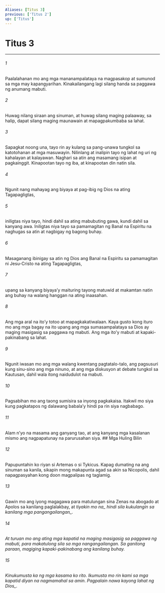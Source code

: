 ```yaml
---
Aliases: [Titus 3]
previous: ['Titus 2']
up: ['Titus']
---
```

# Titus 3

***






















###### 1 










Paalalahanan mo ang mga mananampalataya na magpasakop at sumunod sa mga may kapangyarihan. Kinakailangang lagi silang handa sa paggawa ng anumang mabuti. 





















###### 2 










Huwag nilang siraan ang sinuman, at huwag silang maging palaaway, sa halip, dapat silang maging maunawain at mapagpakumbaba sa lahat. 





















###### 3 










Sapagkat noong una, tayo rin ay kulang sa pang-unawa tungkol sa katotohanan at mga masuwayin. Nilinlang at inalipin tayo ng lahat ng uri ng kahalayan at kalayawan. Naghari sa atin ang masamang isipan at pagkainggit. Kinapootan tayo ng iba, at kinapootan din natin sila. 





















###### 4 










Ngunit nang mahayag ang biyaya at pag-ibig ng Dios na ating Tagapagligtas, 





















###### 5 










iniligtas niya tayo, hindi dahil sa ating mabubuting gawa, kundi dahil sa kanyang awa. Iniligtas niya tayo sa pamamagitan ng Banal na Espiritu na naghugas sa atin at nagbigay ng bagong buhay. 





















###### 6 










Masaganang ibinigay sa atin ng Dios ang Banal na Espiritu sa pamamagitan ni Jesu-Cristo na ating Tagapagligtas, 





















###### 7 










upang sa kanyang biyayaʼy maituring tayong matuwid at makamtan natin ang buhay na walang hanggan na ating inaasahan. 





















###### 8 










Ang mga aral na itoʼy totoo at mapagkakatiwalaan. Kaya gusto kong ituro mo ang mga bagay na ito upang ang mga sumasampalataya sa Dios ay maging masigasig sa paggawa ng mabuti. Ang mga itoʼy mabuti at kapaki-pakinabang sa lahat. 





















###### 9 










Ngunit iwasan mo ang mga walang kwentang pagtatalo-talo, ang pagsusuri kung sinu-sino ang mga ninuno, at ang mga diskusyon at debate tungkol sa Kautusan, dahil wala itong naidudulot na mabuti. 





















###### 10 










Pagsabihan mo ang taong sumisira sa inyong pagkakaisa. Itakwil mo siya kung pagkatapos ng dalawang babalaʼy hindi pa rin siya nagbabago. 





















###### 11 










Alam nʼyo na masama ang ganyang tao, at ang kanyang mga kasalanan mismo ang nagpapatunay na parurusahan siya. ## Mga Huling Bilin 





















###### 12 










Papupuntahin ko riyan si Artemas o si Tykicus. Kapag dumating na ang sinuman sa kanila, sikapin mong makapunta agad sa akin sa Nicopolis, dahil napagpasyahan kong doon magpalipas ng taglamig. 





















###### 13 










Gawin mo ang iyong magagawa para matulungan sina Zenas na abogado at Apolos sa kanilang paglalakbay, at <i class="trans-change">tiyakin mo na_ hindi sila kukulangin <i class="trans-change">sa kanilang mga pangangailangan_. 





















###### 14 










At turuan mo ang ating mga kapatid na maging masigasig sa paggawa ng mabuti, para makatulong sila sa mga nangangailangan. Sa ganitong paraan, magiging kapaki-pakinabang ang kanilang buhay. 





















###### 15 










Kinukumusta ka ng mga kasama ko rito. Ikumusta mo rin kami sa mga kapatid diyan na nagmamahal sa amin. Pagpalain nawa kayong lahat <i class="trans-change">ng Dios_.
